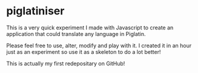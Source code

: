 # piglatiniser
This is a very quick experiment I made with Javascript to create an application that could translate any language in Piglatin.

Please feel free to use, alter, modify and play with it. I created it in an hour just as an experiment so use it as a skeleton to do a lot better!

This is actually my first redepositary on GitHub!
